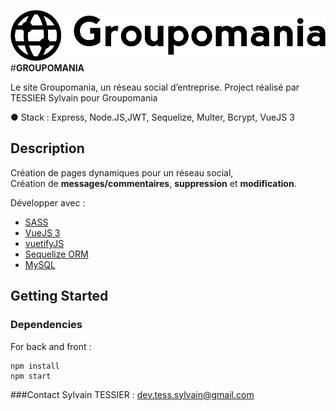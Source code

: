 ![Groupomania](frontend/src/assets/Groupomania_logos/icon-left-font-monochrome-black.svg)
#**GROUPOMANIA**

Le site Groupomania, un réseau social d’entreprise.
Project réalisé par TESSIER Sylvain pour Groupomania


● Stack : Express, Node.JS,JWT, Sequelize, Multer, Bcrypt, VueJS 3 

## Description

Création de pages dynamiques pour un réseau social,  
Création de **messages/commentaires**, **suppression** et **modification**.   

Développer avec :

- [SASS](https://sass-lang.com/documentation)  
- [VueJS 3](https://v3.vuejs.org/)  
- [vuetifyJS](https://next.vuetifyjs.com/en)  
- [Sequelize ORM](https://sequelize.org/v7/)  
- [MySQL](https://www.mysql.com/fr/)

## Getting Started

### Dependencies
For back and front :

```
npm install
npm start 
```

###Contact
Sylvain TESSIER : [dev.tess.sylvain@gmail.com](dev.tess.sylvain@gmail.com)


